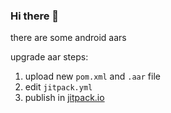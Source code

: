 ### Hi there 👋

there are some android aars

upgrade aar steps:

1. upload new `pom.xml` and `.aar` file 
2. edit `jitpack.yml`
3. publish in [jitpack.io](https://jitpack.io/)

<!--
**appkits/appkits** is a ✨ _special_ ✨ repository because its `README.md` (this file) appears on your GitHub profile.

Here are some ideas to get you started:

- 🔭 I’m currently working on ...
- 🌱 I’m currently learning ...
- 👯 I’m looking to collaborate on ...
- 🤔 I’m looking for help with ...
- 💬 Ask me about ...
- 📫 How to reach me: ...
- 😄 Pronouns: ...
- ⚡ Fun fact: ...
-->
